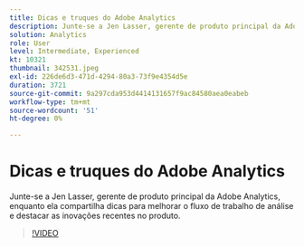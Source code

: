 ```yaml
---
title: Dicas e truques do Adobe Analytics
description: Junte-se a Jen Lasser, gerente de produto principal da Adobe Analytics, enquanto ela compartilha dicas para melhorar o fluxo de trabalho de análise e destacar as inovações recentes
solution: Analytics
role: User
level: Intermediate, Experienced
kt: 10321
thumbnail: 342531.jpeg
exl-id: 226de6d3-471d-4294-80a3-73f9e4354d5e
duration: 3721
source-git-commit: 9a297cda953d4414131657f9ac84580aea0eabeb
workflow-type: tm+mt
source-wordcount: '51'
ht-degree: 0%

---
```


# Dicas e truques do Adobe Analytics

Junte-se a Jen Lasser, gerente de produto principal da Adobe Analytics, enquanto ela compartilha dicas para melhorar o fluxo de trabalho de análise e destacar as inovações recentes no produto.

>[!VIDEO](https://video.tv.adobe.com/v/342531/?quality=12&learn=on)
